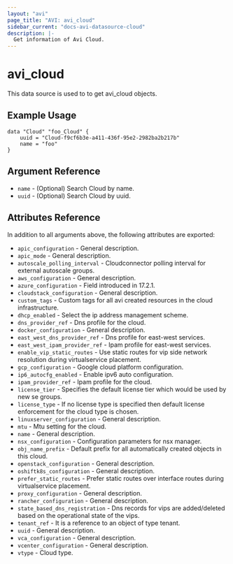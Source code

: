 ```yaml
---
layout: "avi"
page_title: "AVI: avi_cloud"
sidebar_current: "docs-avi-datasource-cloud"
description: |-
  Get information of Avi Cloud.
---
```


# avi_cloud

This data source is used to to get avi_cloud objects.

## Example Usage

```hcl
data "Cloud" "foo_Cloud" {
    uuid = "Cloud-f9cf6b3e-a411-436f-95e2-2982ba2b217b"
    name = "foo"
}
```

## Argument Reference

* `name` - (Optional) Search Cloud by name.
* `uuid` - (Optional) Search Cloud by uuid.

## Attributes Reference

In addition to all arguments above, the following attributes are exported:

* `apic_configuration` - General description.
* `apic_mode` - General description.
* `autoscale_polling_interval` - Cloudconnector polling interval for external autoscale groups.
* `aws_configuration` - General description.
* `azure_configuration` - Field introduced in 17.2.1.
* `cloudstack_configuration` - General description.
* `custom_tags` - Custom tags for all avi created resources in the cloud infrastructure.
* `dhcp_enabled` - Select the ip address management scheme.
* `dns_provider_ref` - Dns profile for the cloud.
* `docker_configuration` - General description.
* `east_west_dns_provider_ref` - Dns profile for east-west services.
* `east_west_ipam_provider_ref` - Ipam profile for east-west services.
* `enable_vip_static_routes` - Use static routes for vip side network resolution during virtualservice placement.
* `gcp_configuration` - Google cloud platform configuration.
* `ip6_autocfg_enabled` - Enable ipv6 auto configuration.
* `ipam_provider_ref` - Ipam profile for the cloud.
* `license_tier` - Specifies the default license tier which would be used by new se groups.
* `license_type` - If no license type is specified then default license enforcement for the cloud type is chosen.
* `linuxserver_configuration` - General description.
* `mtu` - Mtu setting for the cloud.
* `name` - General description.
* `nsx_configuration` - Configuration parameters for nsx manager.
* `obj_name_prefix` - Default prefix for all automatically created objects in this cloud.
* `openstack_configuration` - General description.
* `oshiftk8s_configuration` - General description.
* `prefer_static_routes` - Prefer static routes over interface routes during virtualservice placement.
* `proxy_configuration` - General description.
* `rancher_configuration` - General description.
* `state_based_dns_registration` - Dns records for vips are added/deleted based on the operational state of the vips.
* `tenant_ref` - It is a reference to an object of type tenant.
* `uuid` - General description.
* `vca_configuration` - General description.
* `vcenter_configuration` - General description.
* `vtype` - Cloud type.

